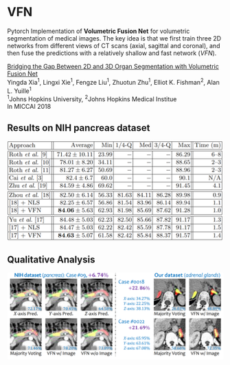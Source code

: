 # VFN
Pytorch Implementation of **Volumetric Fusion Net** for volumetric segmentation of medical images. The key idea is that we first train three 2D networks from different views of CT scans (axial, sagittal and coronal), and then fuse the predictions with a relatively shallow and fast network (*VFN*).

[Bridging the Gap Between 2D and 3D Organ Segmentation with Volumetric Fusion Net](https://arxiv.org/abs/1804.00392)  
Yingda Xia<sup>1</sup>, Lingxi Xie<sup>1</sup>, Fengze Liu<sup>1</sup>, Zhuotun Zhu<sup>1</sup>, Elliot K. Fishman<sup>2</sup>, Alan L. Yuille<sup>1</sup>  
<sup>1</sup>Johns Hopkins University, <sup>2</sup>Johns Hopkins Medical Institue  
In MICCAI 2018

## Results on NIH pancreas dataset
![table](figures/table.png)

## Qualitative Analysis
![figure](figures/figure.png)
